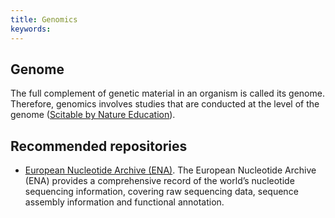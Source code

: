 ```yaml
---
title: Genomics
keywords:
---
```


## Genome
The full complement of genetic material in an organism is called its genome. Therefore, genomics involves studies that are conducted at the level of the genome ([Scitable by Nature Education](https://www.nature.com/scitable/definition/genomics-126/)).

## Recommended repositories
* [European Nucleotide Archive (ENA)](ena).
The European Nucleotide Archive (ENA) provides a comprehensive record of the world’s nucleotide sequencing information, covering raw sequencing data, sequence assembly information and functional annotation.
